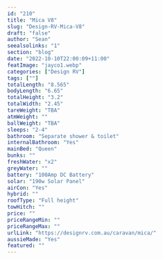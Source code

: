 ```yaml
---
id: "210"
title: "Mica V8"
slug: "Design-RV-Mica-V8"
draft: "false"
author: "Sean"
seealsolinks: "1"
section: "blog"
date: "2022-10-10T22:00:09+11:00"
featImage: "jayco1.webp"
categories: ["Design RV"]
tags: [""]
totalLength: "8.565"
bodyLength: "6.65"
totalHeight: "3.2"
totalWidth: "2.45"
tareWeight: "TBA"
atmWeight: ""
ballWeight: "TBA"
sleeps: "2-4"
bathroom: "Separate shower & toilet"
internalBathroom: "Yes"
mainBed: "Queen"
bunks: ""
freshWater: "x2"
greyWater: ""
battery: "100Amp DC Battery"
solar: "190w Solar Panel"
airCon: "Yes"
hybrid: ""
roofType: "Full height"
towHitch: ""
price: ""
priceRangeMin: ""
priceRangeMax: ""
urlLink: "https://designrv.com.au/caravan/mica/"
aussieMade: "Yes"
featured: ""
---
```

